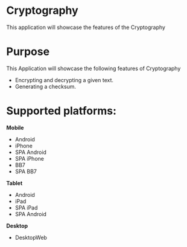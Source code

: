 Cryptography
==================

This application will showcase the features of the Cryptography


# Purpose
This Application will showcase the following features of Cryptography

* Encrypting and decrypting a given text.
* Generating a checksum.

# Supported platforms:
**Mobile**
 * Android
 * iPhone
 * SPA Android
 * SPA iPhone
 * BB7
 * SPA BB7
 
**Tablet** 
 * Android
 * iPad
 * SPA iPad
 * SPA Android
 
**Desktop**
 * DesktopWeb
